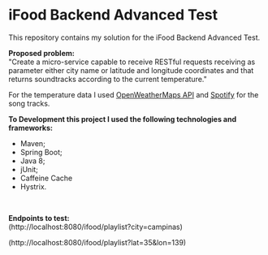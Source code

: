 
# iFood Backend Advanced Test

This repository contains my solution for the iFood Backend Advanced Test.
<br/>

**Proposed problem:**
<br/>
"Create a micro-service capable to receive RESTful requests receiving as parameter either city name or latitude and longitude coordinates and that returns soundtracks according to the current temperature."
<br/>

For the temperature data I used [OpenWeatherMaps API](https://openweathermap.org/) and [Spotify](https://developer.spotify.com/) for the song tracks.
<br/>

**To Development this project I used the following technologies and frameworks:**

 - Maven;
 - Spring Boot;
 - Java 8;
 - jUnit;
 - Caffeine Cache
 - Hystrix.
 
 <br/>
 
**Endpoints to test:**
<br/>
(http://localhost:8080/ifood/playlist?city=campinas)

(http://localhost:8080/ifood/playlist?lat=35&lon=139)